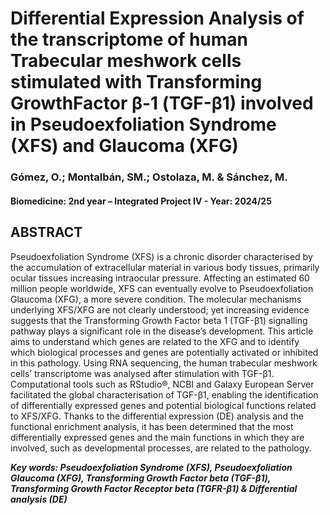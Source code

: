 
# Differential Expression Analysis of the transcriptome of human Trabecular meshwork cells stimulated with Transforming GrowthFactor β-1 (TGF-β1) involved in Pseudoexfoliation Syndrome (XFS) and Glaucoma (XFG)
### Gómez, O.; Montalbán, SM.; Ostolaza, M. & Sánchez, M.
#### Biomedicine: 2nd year – Integrated Project IV - Year: 2024/25

## ABSTRACT

<p align="justify">

Pseudoexfoliation Syndrome (XFS) is a chronic disorder characterised by the accumulation of extracellular material in various body tissues, primarily ocular tissues increasing intraocular pressure. Affecting an estimated 60 million people worldwide, XFS can eventually evolve to Pseudoexfoliation Glaucoma (XFG), a more severe condition. The molecular mechanisms underlying XFS/XFG are not clearly understood; yet increasing evidence suggests that the Transforming Growth Factor beta 1 (TGF-β1) signalling pathway plays a significant role in the disease’s development.
This article aims to understand which genes are related to the XFG and to identify which biological processes and genes are potentially activated or inhibited in this pathology. 
Using RNA sequencing, the human trabecular meshwork cells’ transcriptome was analysed after stimulation with TGF-β1. Computational tools such as RStudio®, NCBI and Galaxy European Server facilitated the global characterisation of TGF-β1, enabling the identification of differentially expressed genes and potential biological functions related to XFS/XFG. 
Thanks to the differential expression (DE) analysis and the functional enrichment analysis, it has been determined that the most differentially expressed genes and the main functions in which they are involved, such as developmental processes, are related to the pathology.

***Key words: Pseudoexfoliation Syndrome (XFS), Pseudoexfoliation Glaucoma (XFG), Transforming Growth Factor beta (TGF-β1), Transforming Growth Factor Receptor beta (TGFR-β1) & Differential analysis (DE)***

</p>
